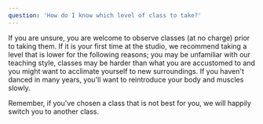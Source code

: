 ```yaml
---
question: 'How do I know which level of class to take?'
---
```


If you are unsure, you are welcome to observe classes (at no charge) prior to taking them. If it is your first time at the studio, we recommend taking a level that is lower for the following reasons; you may be unfamiliar with our teaching style, classes may be harder than what you are accustomed to and you might want to acclimate yourself to new surroundings. If you haven't danced in many years, you'll want to reintroduce your body and muscles slowly.

Remember, if you've chosen a class that is not best for you, we will happily switch you to another class.
